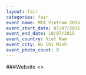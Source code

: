 ```yaml
---
layout: fair
categories: fair
event_name: MTA Vietnam 2015
event_start_date: 07/07/2015
event_end_date: 10/07/2015
event_country: Viet Nam
event_city: Ho Chi Minh
event_photo_count: 0
---
```


###Website
<>
